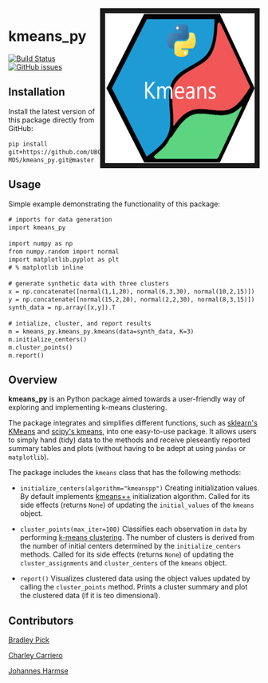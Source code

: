 <img src="docs/images/logo_py_crop.png" align="right" border = "10" width="300" height="300"/>

# kmeans_py

[![Build Status](https://travis-ci.org/UBC-MDS/kmeans_py.svg?branch=master)](https://travis-ci.org/UBC-MDS/kmeans_py)
[![GitHub issues](https://img.shields.io/github/issues/UBC-MDS/kmeans_py.svg)](https://github.com/UBC-MDS/kmeans_py/issues)

## Installation

Install the latest version of this package directly from GitHub:

```
pip install git+https://github.com/UBC-MDS/kmeans_py.git@master
```

## Usage

Simple example demonstrating the functionality of this package:

```
# imports for data generation
import kmeans_py

import numpy as np
from numpy.random import normal
import matplotlib.pyplot as plt
# % matplotlib inline

# generate synthetic data with three clusters
x = np.concatenate([normal(1,1,20), normal(6,3,30), normal(10,2,15)])
y = np.concatenate([normal(15,2,20), normal(2,2,30), normal(8,3,15)])
synth_data = np.array([x,y]).T

# intialize, cluster, and report results
m = kmeans_py.kmeans_py.kmeans(data=synth_data, K=3)
m.initialize_centers()
m.cluster_points()
m.report()
```

## Overview

**kmeans_py** is an Python package aimed towards a user-friendly way of exploring and implementing k-means clustering.

The package integrates and simplifies different functions, such as [sklearn's KMeans](http://scikit-learn.org/stable/modules/generated/sklearn.cluster.KMeans.html) and [scipy's kmeans](https://docs.scipy.org/doc/scipy-0.15.1/reference/generated/scipy.cluster.vq.kmeans.html), into one easy-to-use package. It allows users to simply hand (tidy) data to the methods
and receive pleseantly reported summary tables and plots (without having to be adept
at using `pandas` or `matplotlib`).

The package includes the `kmeans` class that has the following methods:

* `initialize_centers(algorithm="kmeanspp")` Creating initialization values. By default implements [kmeans++](https://en.wikipedia.org/wiki/K-means%2B%2B) initialization algorithm. Called for its side effects (returns `None`) of updating the `initial_values` of the `kmeans` object.

* `cluster_points(max_iter=100)` Classifies each observation in `data` by performing [k-means clustering](https://en.wikipedia.org/wiki/K-means_clustering). The number of clusters is derived from the number of initial centers determined by the `initialize_centers` methods. Called for its side effects (returns `None`) of updating the `cluster_assignments` and `cluster_centers` of the `kmeans` object.

* `report()` Visualizes clustered data using the object values updated by calling the `cluster_points` method. Prints a cluster summary and plot
the clustered data (if it is teo dimensional).

## Contributors

[Bradley Pick](https://github.com/bradleypick)

[Charley Carriero](https://github.com/charcarr)

[Johannes Harmse](https://github.com/johannesharmse)
